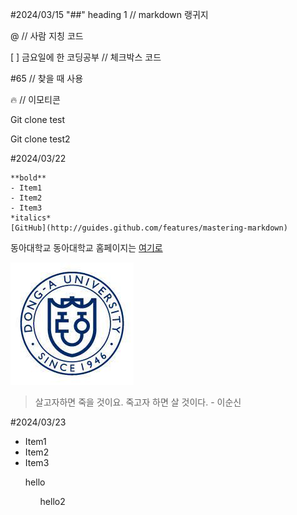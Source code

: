 #2024/03/15
"##" heading 1 // markdown 랭귀지

@ // 사람 지칭 코드

[ ] 금요일에 한 코딩공부 // 체크박스 코드

#65 // 찾을 때 사용

:fire: // 이모티콘

Git clone test

Git clone test2

#2024/03/22

```
**bold**
- Item1
- Item2
- Item3
*italics*
[GitHub](http://guides.github.com/features/mastering-markdown)
```

동아대학교
동아대학교 홈페이지는 [여기로](https://www.donga.ac.kr/kor/Main.do)

![Img Alt Text](Donga.jpg)

> 살고자하면 죽을 것이요. 죽고자 하면 살 것이다. - 이순신

#2024/03/23

- Item1
- Item2
- Item3

<ol> hello
<ul> hello2
